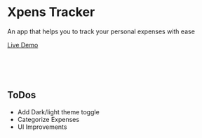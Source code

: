 # Xpens Tracker
An app that helps you to track your personal expenses with ease

[Live Demo](https://xpenstrack.netlify.app/)

<br/>
<br/>
<br/>

ToDos
---
- Add Dark/light theme toggle
- Categorize Expenses
- UI Improvements
